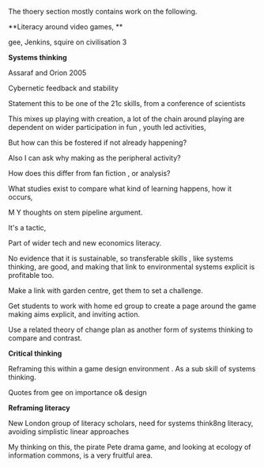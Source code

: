 The thoery section mostly contains work on the following.

**Literacy around video games, **

gee, Jenkins, squire on civilisation 3

**Systems thinking**

Assaraf and Orion 2005

Cybernetic feedback and stability

Statement this to be one of the 21c skills, from a conference of scientists

This mixes up playing with creation, a lot of the chain around playing are dependent on wider participation in fun , youth led activities,

But how can this be fostered if not already happening?

Also I can ask why making as the peripheral activity?

How does this differ from fan fiction , or analysis?

What studies exist to compare what kind of learning happens, how it occurs,

M Y thoughts on stem pipeline argument.

It's a tactic,

Part of wider tech and new economics literacy.

No evidence that it is sustainable, so transferable skills , like systems thinking, are good, and making that link to environmental systems explicit is profitable too.

Make a link with garden centre, get them to set a challenge.

Get students to work with home ed group to create a page around the game making aims explicit, and inviting action.

Use a related theory of change plan as another form of systems thinking to compare and contrast.

**Critical thinking**

Reframing this within a game design environment . As a sub skill of systems thinking.

Quotes from gee on importance o& design

**Reframing literacy**

New London group of literacy scholars, need for systems think8ng literacy, avoiding simplistic linear approaches

My thinking on this, the pirate Pete drama game, and looking at ecology of information commons, is a very fruitful area. 